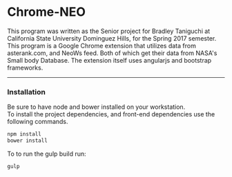 # Chrome-NEO
This program was written as the Senior project for Bradley Taniguchi at 
California State University Dominguez Hills, for the Spring 2017 semester.  
This program is a Google Chrome extension that utilizes data from asterank.com, and NeoWs feed. Both of which get their data from NASA's Small body Database.
The extension itself uses angularjs and bootstrap frameworks.   

---
### Installation
Be sure to have node and bower installed on your workstation.   
To install the project dependencies, and front-end dependencies use the following commands.
```bash
npm install
bower install
```
To to run the gulp build run:  
```bash
gulp
```